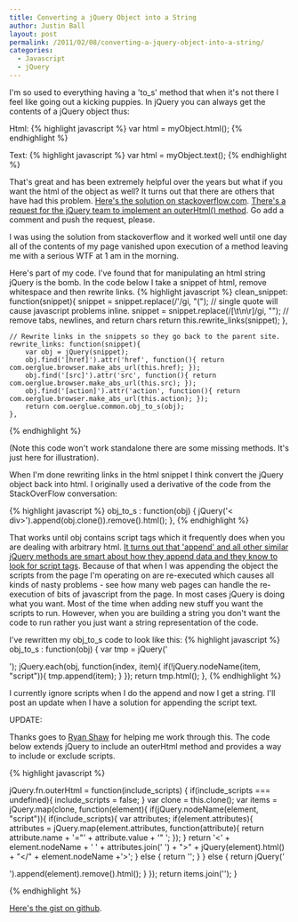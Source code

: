 ```yaml
---
title: Converting a jQuery Object into a String
author: Justin Ball
layout: post
permalink: /2011/02/08/converting-a-jquery-object-into-a-string/
categories:
  - Javascript
  - jQuery
---
```


I'm so used to everything having a 'to_s' method that when it's not there I feel like going out a kicking puppies. In jQuery you can always get the contents of a jQuery object thus:

Html:
{% highlight javascript %}
var html = myObject.html();
{% endhighlight %}

Text:
{% highlight javascript %}
var html = myObject.text();
{% endhighlight %}

That's great and has been extremely helpful over the years but what if you want the html of the object as well? It turns out that there are others that have had this problem. <a href="http://stackoverflow.com/questions/652763/jquery-object-to-string">Here's the solution on stackoverflow.com</a>.  <a href="http://bugs.jquery.com/ticket/8142#comment:5">There's a request for the jQuery team to implement an outerHtml() method</a>. Go add a comment and push the request, please.

I was using the solution from stackoverflow and it worked well until one day all of the contents of my page vanished upon execution of a method leaving me with a serious WTF at 1 am in the morning.

Here's part of my code. I've found that for manipulating an html string jQuery is the bomb. In the code below I take a snippet of html, remove whitespace and then rewrite links.
{% highlight javascript %}
	clean_snippet: function(snippet){
		snippet = snippet.replace(/'/gi, "&#40;"); // single quote will cause javascript problems inline.
		snippet = snippet.replace(/[\t\n\r]/gi, ""); // remove tabs, newlines, and return chars
		return this.rewrite_links(snippet);
	},

	// Rewrite links in the snippets so they go back to the parent site.
	rewrite_links: function(snippet){
		var obj = jQuery(snippet);
		obj.find('[href]').attr('href', function(){ return com.oerglue.browser.make_abs_url(this.href); });
		obj.find('[src]').attr('src', function(){ return com.oerglue.browser.make_abs_url(this.src); });
		obj.find('[action]').attr('action', function(){ return com.oerglue.browser.make_abs_url(this.action); });
		return com.oerglue.common.obj_to_s(obj);
	},
{% endhighlight %}

(Note this code won't work standalone there are some missing methods. It's just here for illustration).

When I'm done rewriting links in the html snippet I think convert the jQuery object back into html. I originally used a derivative of the code from the StackOverFlow conversation:

{% highlight javascript %}
obj_to_s : function(obj) {
  jQuery('< div>').append(obj.clone()).remove().html();
},
{% endhighlight %}

That works until obj contains script tags which it frequently does when you are dealing with arbitrary html. <a href="http://stackoverflow.com/questions/610995/jquery-cant-append-script-element">It turns out that 'append' and all other similar jQuery methods are smart about how they append data and they know to look for script tags</a>.  Because of that when I was appending the object the scripts from the page I'm operating on are re-executed which causes all kinds of nasty problems - see how many web pages can handle the re-execution of bits of javascript from the page. In most cases jQuery is doing what you want. Most of the time when adding new stuff you want the scripts to run. However, when you are building a string you don't want the code to run rather you just want a string representation of the code.

I've rewritten my obj_to_s code to look like this:
{% highlight javascript %}
  obj_to_s : function(obj) {
		var tmp = jQuery('<div>');
		jQuery.each(obj, function(index, item){
			if(!jQuery.nodeName(item, "script")){
				tmp.append(item);
			}
		});
		return tmp.html();
  },
{% endhighlight %}

I currently ignore scripts when I do the append and now I get a string. I'll post an update when I have a solution for appending the script text.


UPDATE:

Thanks goes to <a href="http://twitter.com/ryankshaw">Ryan Shaw</a> for helping me work through this. The code below extends jQuery to include an outerHtml method and provides a way to include or exclude scripts.

{% highlight javascript %}

jQuery.fn.outerHtml = function(include_scripts) {
	if(include_scripts === undefined){ include_scripts = false; }
	var clone = this.clone();
	var items = jQuery.map(clone, function(element){
		if(jQuery.nodeName(element, "script")){
			if(include_scripts){
				var attributes;
				if(element.attributes){
					attributes = jQuery.map(element.attributes, function(attribute){
				    return attribute.name + '="' + attribute.value + '" ';
				  });
				}
				return '<' + element.nodeName + ' ' + attributes.join(' ') + ">" + jQuery(element).html() + "</" + element.nodeName +'>';
			} else {
				return '';
			}
		} else {
			return jQuery('<div>').append(element).remove().html();
		}
	});
	return items.join('');
}

{% endhighlight %}

<a href="https://gist.github.com/817477">Here's the gist on github</a>.
